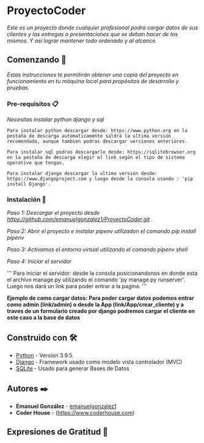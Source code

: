 # ProyectoCoder

_Este es un proyecto donde cualquier profesional podra cargar datos de sus clientes y las entregas o presentaciones que se deban hacer de los mismos. Y así lograr mantener todo ordenado y al alcance._

## Comenzando 🚀

_Estas instrucciones te permitirán obtener una copia del proyecto en funcionamiento en tu máquina local para propósitos de desarrollo y pruebas._



### Pre-requisitos 📋

_Necesitas instalar python django y sql_

```
Para instalar python descargar desde: https://www.python.org en la pestaña de descarga automaticamente saldrá la ultima versión recomendada, aunque tambien podras descargar versiones anteriores.

Para instalar sql podras descargarlo desde: https://sqlitebrowser.org en la pestaña de descarga elegir el link según el tipo de sistema operativo que tengas.

Para instalar django descargar la ultima versión desde: https://www.djangoproject.com y luego desde la consola usando : 'pip install Django'.
```

### Instalación 🔧


_Paso 1: Descargar el proyecto desde https://github.com/emanuelgonzalez1/ProyectoCoder.git ._

_Paso 2: Abrir el proyecto e instalar pipenv utilizadon el comando pip install pipenv_

_Paso 3: Activamos el entorno virtual utilizando el comando pipenv shell_

_Paso 4: Iniciar el servidor_

'''
Para iniciar el servidor: desde la consola posicionandonos en donde esta el archivo manage.py utilizando el comando 'py manage.py runserver'. Luego nos dará un link para poder entrar a la pagina.
'''

__Ejemplo de como cargar datos: Para poder cargar datos podemos entrar como admin (link/admin) o desde la App (link/App/crear_cliente) y a traves de un formulario creado por django podremos cargar el cliente en este caso a la base de datos__

## Construido con 🛠️


* [Python](https://www.python.org) - Version 3.9.5.
* [Django](https://www.djangoproject.com) - Framework usado como modelo vista controlador (MVC)
* [SQLite](https://sqlitebrowser.org) - Usado para generar Bases de Datos


## Autores ✒️


* **Emanuel González** - [emanuelgonzalez1](https://github.com/emanuelgonzalez1)
* **Coder House** - (https://www.coderhouse.com)

## Expresiones de Gratitud 🎁
